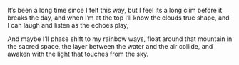 It’s been a long time since I felt this way, 
but I feel its a long clim before it breaks the day,
and when I’m at the top I’ll know the clouds true shape, 
and I can laugh and listen as the echoes play,

 
And maybe I’ll phase shift to my rainbow ways, float around that mountain in the sacred space, 
the layer between the water and the air collide, 
and awaken with the light that touches from the sky.
<!--stackedit_data:
eyJoaXN0b3J5IjpbMTUyOTk4NDQzMSwtMTYwMjQzODEyMV19
-->
